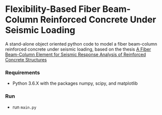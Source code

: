 # Flexibility-Based Fiber Beam-Column Reinforced Concrete Under Seismic Loading

A stand-alone object oriented python code to model a fiber beam-column reinforced concrete under seismic loading, based on the thesis [A Fiber Beam-Column Element for Seismic Response Analysis of Reinforced Concrete Structures](http://dinochen.com/attachments/month_1407/k11.pdf)

### Requirements
- Python 3.6.X with the packages numpy, scipy, and matplotlib


### Run
- run `main.py`
